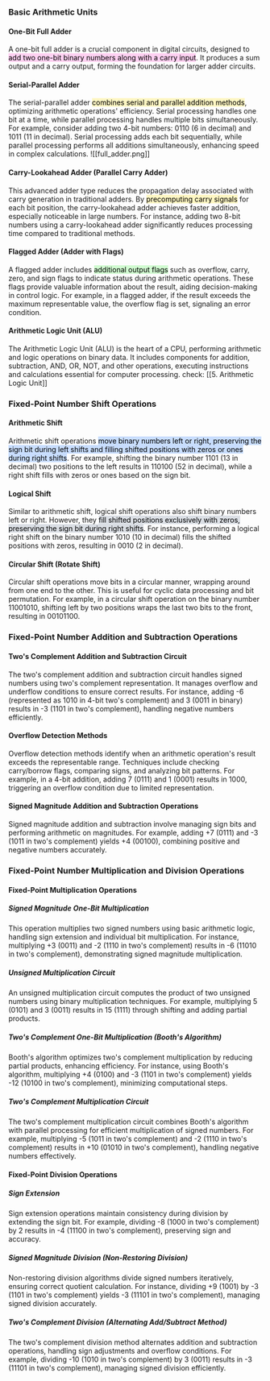 ### Basic Arithmetic Units

#### One-Bit Full Adder
A one-bit full adder is a crucial component in digital circuits, designed to <mark style="background: #FFB8EBA6;">add two one-bit binary numbers along with a carry input</mark>. It produces a sum output and a carry output, forming the foundation for larger adder circuits.

#### Serial-Parallel Adder
The serial-parallel adder <mark style="background: #FFF3A3A6;">combines serial and parallel addition methods</mark>, optimizing arithmetic operations' efficiency. Serial processing handles one bit at a time, while parallel processing handles multiple bits simultaneously. For example, consider adding two 4-bit numbers: 0110 (6 in decimal) and 1011 (11 in decimal). Serial processing adds each bit sequentially, while parallel processing performs all additions simultaneously, enhancing speed in complex calculations.
![[full_adder.png]]
#### Carry-Lookahead Adder (Parallel Carry Adder)
This advanced adder type reduces the propagation delay associated with carry generation in traditional adders. By <mark style="background: #FFF3A3A6;">precomputing carry signals</mark> for each bit position, the carry-lookahead adder achieves faster addition, especially noticeable in large numbers. For instance, adding two 8-bit numbers using a carry-lookahead adder significantly reduces processing time compared to traditional methods.

#### Flagged Adder (Adder with Flags)
A flagged adder includes <mark style="background: #BBFABBA6;">additional output flags</mark> such as overflow, carry, zero, and sign flags to indicate status during arithmetic operations. These flags provide valuable information about the result, aiding decision-making in control logic. For example, in a flagged adder, if the result exceeds the maximum representable value, the overflow flag is set, signaling an error condition.

#### Arithmetic Logic Unit (ALU)
The Arithmetic Logic Unit (ALU) is the heart of a CPU, performing arithmetic and logic operations on binary data. It includes components for addition, subtraction, AND, OR, NOT, and other operations, executing instructions and calculations essential for computer processing.
check: [[5. Arithmetic Logic Unit]]
### Fixed-Point Number Shift Operations

#### Arithmetic Shift
Arithmetic shift operations <mark style="background: #ADCCFFA6;">move binary numbers left or right, preserving the sign bit during left shifts and filling shifted positions with zeros or ones during right shifts</mark>. For example, shifting the binary number 1101 (13 in decimal) two positions to the left results in 110100 (52 in decimal), while a right shift fills with zeros or ones based on the sign bit.

#### Logical Shift
Similar to arithmetic shift, logical shift operations also shift binary numbers left or right. However, they <mark style="background: #CACFD9A6;">fill shifted positions exclusively with zeros, preserving the sign bit during right shifts</mark>. For instance, performing a logical right shift on the binary number 1010 (10 in decimal) fills the shifted positions with zeros, resulting in 0010 (2 in decimal).

#### Circular Shift (Rotate Shift)
Circular shift operations move bits in a circular manner, wrapping around from one end to the other. This is useful for cyclic data processing and bit permutation. For example, in a circular shift operation on the binary number 11001010, shifting left by two positions wraps the last two bits to the front, resulting in 00101100.

### Fixed-Point Number Addition and Subtraction Operations

#### Two's Complement Addition and Subtraction Circuit
The two's complement addition and subtraction circuit handles signed numbers using two's complement representation. It manages overflow and underflow conditions to ensure correct results. For instance, adding -6 (represented as 1010 in 4-bit two's complement) and 3 (0011 in binary) results in -3 (1101 in two's complement), handling negative numbers efficiently.

#### Overflow Detection Methods
Overflow detection methods identify when an arithmetic operation's result exceeds the representable range. Techniques include checking carry/borrow flags, comparing signs, and analyzing bit patterns. For example, in a 4-bit addition, adding 7 (0111) and 1 (0001) results in 1000, triggering an overflow condition due to limited representation.

#### Signed Magnitude Addition and Subtraction Operations
Signed magnitude addition and subtraction involve managing sign bits and performing arithmetic on magnitudes. For example, adding +7 (0111) and -3 (1011 in two's complement) yields +4 (00100), combining positive and negative numbers accurately.

### Fixed-Point Number Multiplication and Division Operations

#### Fixed-Point Multiplication Operations

##### Signed Magnitude One-Bit Multiplication
This operation multiplies two signed numbers using basic arithmetic logic, handling sign extension and individual bit multiplication. For instance, multiplying +3 (0011) and -2 (1110 in two's complement) results in -6 (11010 in two's complement), demonstrating signed magnitude multiplication.

##### Unsigned Multiplication Circuit
An unsigned multiplication circuit computes the product of two unsigned numbers using binary multiplication techniques. For example, multiplying 5 (0101) and 3 (0011) results in 15 (1111) through shifting and adding partial products.

##### Two's Complement One-Bit Multiplication (Booth's Algorithm)
Booth's algorithm optimizes two's complement multiplication by reducing partial products, enhancing efficiency. For instance, using Booth's algorithm, multiplying +4 (0100) and -3 (1101 in two's complement) yields -12 (10100 in two's complement), minimizing computational steps.

##### Two's Complement Multiplication Circuit
The two's complement multiplication circuit combines Booth's algorithm with parallel processing for efficient multiplication of signed numbers. For example, multiplying -5 (1011 in two's complement) and -2 (1110 in two's complement) results in +10 (01010 in two's complement), handling negative numbers effectively.

#### Fixed-Point Division Operations

##### Sign Extension
Sign extension operations maintain consistency during division by extending the sign bit. For example, dividing -8 (1000 in two's complement) by 2 results in -4 (11100 in two's complement), preserving sign and accuracy.

##### Signed Magnitude Division (Non-Restoring Division)
Non-restoring division algorithms divide signed numbers iteratively, ensuring correct quotient calculation. For instance, dividing +9 (1001) by -3 (1101 in two's complement) yields -3 (11101 in two's complement), managing signed division accurately.

##### Two's Complement Division (Alternating Add/Subtract Method)
The two's complement division method alternates addition and subtraction operations, handling sign adjustments and overflow conditions. For example, dividing -10 (1010 in two's complement) by 3 (0011) results in -3 (11101 in two's complement), managing signed division efficiently.

